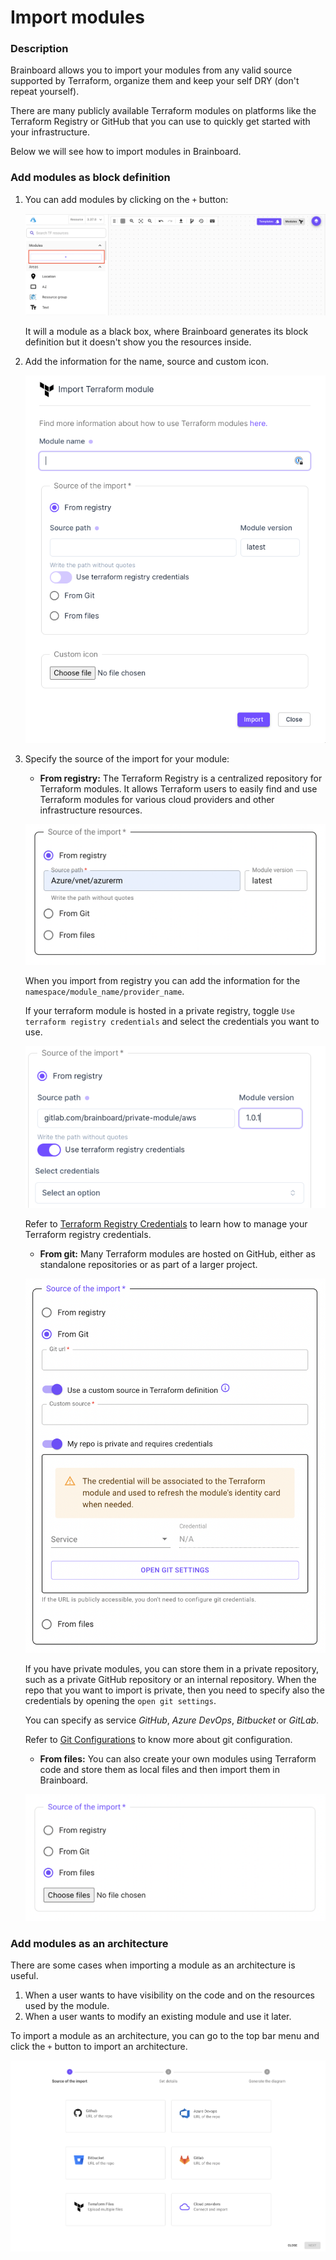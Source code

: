 # Import modules

### Description

Brainboard allows you to import your modules from any valid source supported by Terraform, organize them and keep your self DRY (don't repeat yourself).

There are many publicly available Terraform modules on platforms like the Terraform Registry or GitHub that you can use to quickly get started with your infrastructure.

Below we will see how to import modules in Brainboard.

### Add modules as block definition

1.  You can add modules by clicking on the `+` button:

    ![add module](../../../.gitbook/assets/add_module.png)

    It will a module as a black box, where Brainboard generates its block definition but it doesn't show you the resources inside.
2.  Add the information for the name, source and custom icon.

    ![Import module](../../../.gitbook/assets/import_module.png)
3.  Specify the source of the import for your module:

    * **From registry:** The Terraform Registry is a centralized repository for Terraform modules. It allows Terraform users to easily find and use Terraform modules for various cloud providers and other infrastructure resources.

    ![Import From registry](../../../.gitbook/assets/from_registry.png)

    When you import from registry you can add the information for the `namespace/module_name/provider_name`.

    If your terraform module is hosted in a private registry, toggle `Use terraform registry credentials` and select the credentials you want to use.

    ![Private Registry module](../../../.gitbook/assets/import_module_private_registry.png)

    Refer to [Terraform Registry Credentials](terraform-registry-credentials.md) to learn how to manage your Terraform registry credentials.

    * **From git:** Many Terraform modules are hosted on GitHub, either as standalone repositories or as part of a larger project.

    ![Import From git](../../../.gitbook/assets/from_git.png)

    If you have private modules, you can store them in a private repository, such as a private GitHub repository or an internal repository. When the repo that you want to import is private, then you need to specify also the credentials by opening the `open git settings`.

    You can specify as service _GitHub_, _Azure DevOps_, _Bitbucket_ or _GitLab_.

    Refer to [Git Configurations](../../../settings/integrations/git-configuration/ado.md) to know more about git configuration.

    * **From files:** You can also create your own modules using Terraform code and store them as local files and then import them in Brainboard.

    ![Import From files](../../../.gitbook/assets/from_files.png)

### Add modules as an architecture

There are some cases when importing a module as an architecture is useful.

1. When a user wants to have visibility on the code and on the resources used by the module.
2. When a user wants to modify an existing module and use it later.

To import a module as an architecture, you can go to the top bar menu and click the `+` button to import an architecture.

![Import](../../../.gitbook/assets/import.png)

